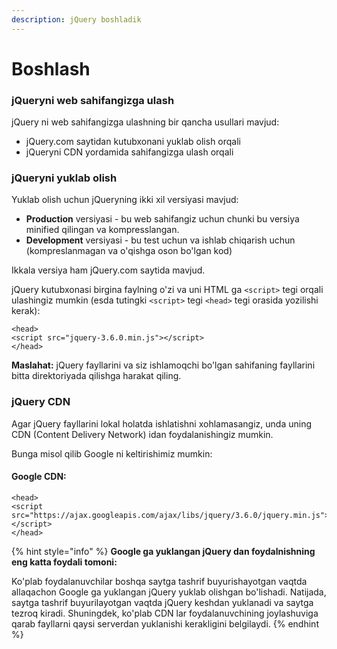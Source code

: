 ```yaml
---
description: jQuery boshladik
---
```


# Boshlash

### jQueryni web sahifangizga ulash <a href="#jqueryni-web-sahifangizga-ulash" id="jqueryni-web-sahifangizga-ulash"></a>

jQuery ni web sahifangizga ulashning bir qancha usullari mavjud:

* jQuery.com saytidan kutubxonani yuklab olish orqali
* jQueryni CDN yordamida sahifangizga ulash orqali

### jQueryni yuklab olish <a href="#jqueryni-yuklab-olish" id="jqueryni-yuklab-olish"></a>

Yuklab olish uchun jQueryning ikki xil versiyasi mavjud:

* **Production** versiyasi - bu web sahifangiz uchun chunki bu versiya minified qilingan va kompresslangan.
* **Development** versiyasi - bu test uchun va ishlab chiqarish uchun (kompreslanmagan va o'qishga oson bo'lgan kod)

Ikkala versiya ham jQuery.com saytida mavjud.

jQuery kutubxonasi birgina faylning o'zi va uni HTML ga `<script>` tegi orqali ulashingiz mumkin (esda tutingki `<script>` tegi `<head>` tegi orasida yozilishi kerak):

```
<head>
<script src="jquery-3.6.0.min.js"></script>
</head>
```

**Maslahat:** jQuery fayllarini va siz ishlamoqchi bo'lgan sahifaning fayllarini bitta direktoriyada qilishga harakat qiling.

### jQuery CDN <a href="#jquery-cdn" id="jquery-cdn"></a>

Agar jQuery fayllarini lokal holatda ishlatishni xohlamasangiz, unda uning CDN (Content Delivery Network) idan foydalanishingiz mumkin.

Bunga misol qilib Google ni keltirishimiz mumkin:

#### Google CDN: <a href="#google-cdn" id="google-cdn"></a>

```
<head>
<script src="https://ajax.googleapis.com/ajax/libs/jquery/3.6.0/jquery.min.js"></script>
</head> 
```

{% hint style="info" %}
**Google ga yuklangan jQuery dan foydalnishning eng katta foydali tomoni:**

Ko'plab foydalanuvchilar boshqa saytga tashrif buyurishayotgan vaqtda allaqachon Google ga yuklangan jQuery yuklab olishgan bo'lishadi. Natijada, saytga tashrif buyurilayotgan vaqtda jQuery keshdan yuklanadi va saytga tezroq kiradi. Shuningdek, ko'plab CDN lar foydalanuvchining joylashuviga qarab fayllarni qaysi serverdan yuklanishi kerakligini belgilaydi.
{% endhint %}
